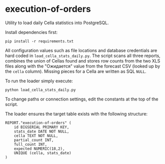 # execution-of-orders

Utility to load daily Cella statistics into PostgreSQL.

Install dependencies first:

```
pip install -r requirements.txt
```

All configuration values such as file locations and database credentials are
hard coded in ``load_cella_stats_daily.py``. The script scans all three reports,
combines the union of Cellas found and stores row counts from the two XLS files
along with the "Ожидается" value from the forecast CSV (looked up by the
``cella`` column). Missing pieces for a Cella are written as SQL ``NULL``.

To run the loader simply execute:

```
python load_cella_stats_daily.py
```

To change paths or connection settings, edit the constants at the top of the
script.

The loader ensures the target table exists with the following structure:

```
REPORT."execution-of-orders" (
    id BIGSERIAL PRIMARY KEY,
    stats_date DATE NOT NULL,
    cella TEXT NOT NULL,
    partial_count INT,
    full_count INT,
    expected NUMERIC(18,2),
    UNIQUE (cella, stats_date)
)
```

